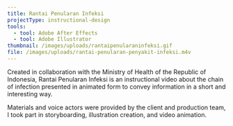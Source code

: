 ```yaml
---
title: Rantai Penularan Infeksi
projectType: instructional-design
tools:
  - tool: Adobe After Effects
  - tool: Adobe Illustrator
thumbnail: /images/uploads/rantaipenularaninfeksi.gif
file: /images/uploads/rantai-penularan-penyakit-infeksi.m4v
---
```

Created in collaboration with the Ministry of Health of the Republic of Indonesia, Rantai Penularan Infeksi is an instructional video about the chain of infection presented in animated form to convey information in a short and interesting way.

Materials and voice actors were provided by the client and production team, I took part in storyboarding, illustration creation, and video animation.